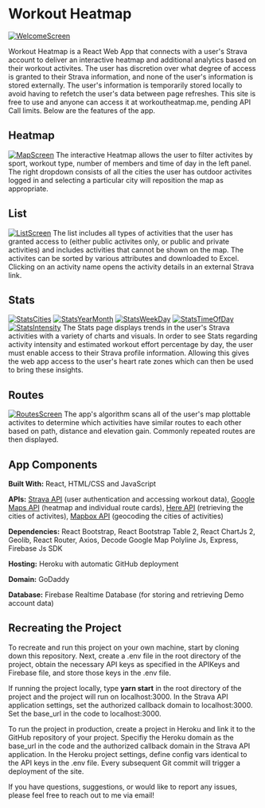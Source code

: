 # Workout Heatmap
[![WelcomeScreen](https://i.postimg.cc/NF4wZNsR/Welcome-Screen.png)](https://postimg.cc/T5pSDJWP)

Workout Heatmap is a React Web App that connects with a user's Strava account to deliver an interactive
heatmap and additional analytics based on their workout activites. The user has discretion over what degree
of access is granted to their Strava information, and none of the user's information is stored externally.
The user's information is temporarily stored locally to avoid having to refetch the user's data between
page refreshes. This site is free to use and anyone can access it at workoutheatmap.me, pending API Call limits. 
Below are the features of the app.

## Heatmap
[![MapScreen](https://i.postimg.cc/tJPzgfZV/Map-Screen.png)](https://postimg.cc/kRJS1Tyn)
The interactive Heatmap allows the user to filter activites by sport, workout type, number of members and
time of day in the left panel. The right dropdown consists of all the cities the user has outdoor activites
logged in and selecting a particular city will reposition the map as appropriate.

## List
[![ListScreen](https://i.postimg.cc/LXF5pbpW/List-Screen.png)](https://postimg.cc/v1Xb7XD7)
The list includes all types of activities that the user has granted access to (either public activites only,
or public and private activities) and includes activities that cannot be shown on the map. The activites can
be sorted by various attributes and downloaded to Excel. Clicking on an activity name opens the
activity details in an external Strava link.

## Stats
[![StatsCities](https://i.postimg.cc/ZRmNcRC0/Stats-Cities.png)](https://postimg.cc/qtmgBpcd)
[![StatsYearMonth](https://i.postimg.cc/MG7MvSdw/Stats-Year-Month.png)](https://postimg.cc/B8vQVRr7)
[![StatsWeekDay](https://i.postimg.cc/gk1nsJ7d/Stats-Week-Day.png)](https://postimg.cc/CzHhLFY6)
[![StatsTimeOfDay](https://i.postimg.cc/CxjL44DH/Stats-Time-Of-Day.png)](https://postimg.cc/PC5jXYSP)
[![StatsIntensity](https://i.postimg.cc/4xTXnhMK/Stats-Intensity.png)](https://postimg.cc/vcXJNDG)
The Stats page displays trends in the user's Strava activities with a variety of charts and visuals.
In order to see Stats regarding activity intensity and estimated workout effort percentage by day,
the user must enable access to their Strava profile information. Allowing this gives the web app
access to the user's heart rate zones which can then be used to bring these insights.

## Routes
[![RoutesScreen](https://i.postimg.cc/x14DMJpy/Routes-Screen.png)](https://postimg.cc/87M0V5Sj)
The app's algorithm scans all of the user's map plottable activites to determine which activities have similar
routes to each other based on path, distance and elevation gain. Commonly repeated routes are then displayed.

## App Components
**Built With:** React, HTML/CSS and JavaScript

**APIs:** [Strava API](http://developers.strava.com/docs/reference/) (user authentication and accessing workout data), [Google Maps API](https://developers.google.com/maps/documentation/javascript/overview) (heatmap and individual route cards), [Here API](https://developer.here.com/develop/rest-apis) (retrieving the cities of activites), [Mapbox API](https://docs.mapbox.com/api/) (geocoding the cities of activities)

**Dependencies:** React Bootstrap, React Bootstrap Table 2, React ChartJs 2, Geolib, React Router, Axios, Decode Google Map Polyline Js, Express,
Firebase Js SDK

**Hosting:** Heroku with automatic GitHub deployment

**Domain:** GoDaddy

**Database:** Firebase Realtime Database (for storing and retrieving Demo account data)

## Recreating the Project

To recreate and run this project on your own machine, start by cloning down this repository. Next, create a .env file
in the root directory of the project, obtain the necessary API keys as specified in the APIKeys and Firebase file,
and store those keys in the .env file.

If running the project locally, type **yarn start** in the root directory of the project and the project will run on
localhost:3000. In the Strava API application settings, set the authorized callback domain to localhost:3000.
Set the base_url in the code to localhost:3000.

To run the project in production, create a project in Heroku and link it to the GitHub repository of your project.
Specifiy the Heroku domain as the base_url in the code and the authorized callback domain in the Strava API
application. In the Heroku project settings, define config vars identical to the API keys in the .env file.
Every subsequent Git commit will trigger a deployment of the site.

If you have questions, suggestions, or would like to report any issues, please feel free to reach out to me
via email!
